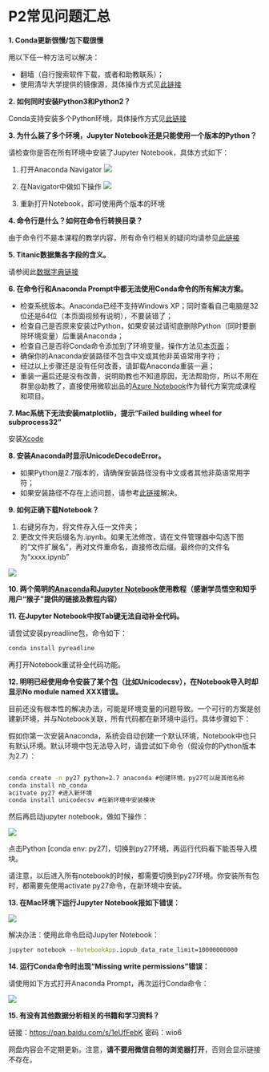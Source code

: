# P2常见问题汇总

**1. Conda更新很慢/包下载很慢**

用以下任一种方法可以解决：

- 翻墙（自行搜索软件下载，或者和助教联系）；
- 使用清华大学提供的镜像源，具体操作方式见[此链接](https://mirror.tuna.tsinghua.edu.cn/help/anaconda/)

**2. 如何同时安装Python3和Python2？**

Conda支持安装多个Python环境，具体操作方式见[此链接](https://conda.io/docs/py2or3.html)

**3. 为什么装了多个环境，Jupyter Notebook还是只能使用一个版本的Python？**

请检查你是否在所有环境中安装了Jupyter Notebook，具体方式如下：

1. 打开Anaconda Navigator
 ![](https://i.imgur.com/xHULooG.png)

2. 在Navigator中做如下操作
 ![](https://i.imgur.com/6vi81LS.png)

3. 重新打开Notebook，即可使用两个版本的环境


**4. 命令行是什么？如何在命令行转换目录？**

由于命令行不是本课程的教学内容，所有命令行相关的疑问均请参见[此链接](https://blog.henix.info/blog/windows-cmdbasic/_.html)

**5. Titanic数据集各字段的含义。**

请参阅此[数据字典链接](https://www.kaggle.com/c/titanic/data)

**6. 在命令行和Anaconda Prompt中都无法使用Conda命令的所有解决方案。**

- 检查系统版本。Anaconda已经不支持Windows XP；同时查看自己电脑是32位还是64位（本页面视频有说明），不要装错了；
- 检查自己是否原来安装过Python，如果安装过请彻底删除Python（同时要删除环境变量）后重装Anaconda；
- 检查自己是否将Conda命令添加到了环境变量，操作方法见[本页面](https://stackoverflow.com/questions/28612500/why-anaconda-does-not-recognize-conda-command)；
- 确保你的Anaconda安装路径不包含中文或其他非英语常用字符；
- 经过以上步骤还是没有任何改善，请卸载Anaconda重装一遍；
- 重装一遍后还是没有改善，说明助教也不知道原因，无法帮助你，所以不用在群里@助教了，直接使用微软出品的[Azure Notebook](https://notebooks.azure.com/)作为替代方案完成课程和项目。

**7. Mac系统下无法安装matplotlib，提示“Failed building wheel for subprocess32”**

安装[Xcode](https://developer.apple.com/xcode/)

**8. 安装Anaconda时显示UnicodeDecodeError。**

- 如果Python是2.7版本的，请确保安装路径没有中文或者其他非英语常用字符；
- 如果安装路径不存在上述问题，请参考[此链接](http://www.cnblogs.com/kangronghu/p/6154919.html)解决。

**9. 如何正确下载Notebook？**

1. 右键另存为，将文件存入任一文件夹；
2. 更改文件夹后缀名为.ipynb。如果无法修改，请在文件管理器中勾选下图的“文件扩展名”，再对文件重命名，直接修改后缀。最终你的文件名为“xxxx.ipynb”

![](https://i.imgur.com/IYUCKqb.png)


**10. 两个简明的[Anaconda](https://www.zhihu.com/question/58033789/answer/254673663)和[Jupyter Notebook](https://www.zhihu.com/question/46309360/answer/254638807)使用教程（感谢学员悟空和知乎用户“猴子”提供的链接及教程内容）**

**11. 在Jupyter Notebook中按Tab键无法自动补全代码。**

请尝试安装pyreadline包，命令如下：

```cmd
conda install pyreadline
```

再打开Notebook重试补全代码功能。

**12. 明明已经使用命令安装了某个包（比如Unicodecsv），在Notebook导入时却显示No module named XXX错误。**

目前还没有根本性的解决办法，可能是环境变量的问题导致。一个可行的方案是创建新环境，并与Notebook关联，所有代码都在新环境中运行。具体步骤如下：

假如你第一次安装Anaconda，系统会自动创建一个默认环境，Notebook中也只有默认环境。默认环境中包无法导入时，请尝试如下命令（假设你的Python版本为2.7）：

```cmd

conda create -n py27 python=2.7 anaconda #创建环境，py27可以是其他名称
conda install nb_conda
acitvate py27 #进入新环境
conda install unicodecsv #在新环境中安装模块

```

然后再启动jupyter notebook，做如下操作：

![](https://i.imgur.com/hb1iqv0.png)

点击Python [conda env: py27]，切换到py27环境，再运行代码看下能否导入模块。

请注意，以后进入所有notebook的时候，都需要切换到py27环境。你安装所有包时，都需要先使用activate py27命令，在新环境中安装。

**13. 在Mac环境下运行Jupyter Notebook报如下错误：**

![](https://i.imgur.com/z5IRAeV.jpg)

解决办法：使用此命令启动Jupyter Notebook：

```cmd
jupyter notebook --NotebookApp.iopub_data_rate_limit=10000000000
```

**14. 运行Conda命令时出现“Missing write permissions”错误：**

请使用如下方式打开Anaconda Prompt，再次运行Conda命令：

![](https://i.imgur.com/V5HdRn2.png)

**15. 有没有其他数据分析相关的书籍和学习资料？**

链接：https://pan.baidu.com/s/1eUfFebK 密码：wio6

网盘内容会不定期更新。注意，**请不要用微信自带的浏览器打开**，否则会显示链接不存在。




